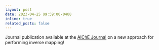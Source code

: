 ```yaml
---
layout: post
date: 2023-04-25 09:59:00-0400
inline: true
related_posts: false
---
```


Journal publication available at the [AIChE Journal](https://aiche.onlinelibrary.wiley.com/doi/full/10.1002/aic.18119) on a new approach for performing inverse mapping!
